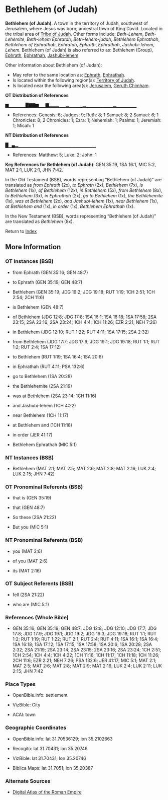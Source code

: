 # Bethlehem (of Judah)
**Bethlehem (of Judah)**. 
A town in the territory of Judah, southwest of Jerusalem, where Jesus was born; ancestral town of King David. 
Located in the tribal area of [Tribe of Judah](../../../groups/md/acai/Judah.md). 
Other forms include: 
*Beth-Lehem*, *Beth-Lehemite*, *Beth-lehem Ephratah*, *Beth-lehem-judah*, *Bethlehem Ephrathah*, *Bethlehem of Ephrathah*, *Ephratah*, *Ephrath*, *Ephrathah*, *Jashubi-lehem*, *Lehem*. 
Bethlehem (of Judah) is also referred to as: 
Bethlehem (Group), [Ephrath](Ephrath.md), [Ephrathah](Ephrathah.md), [Jashubi-lehem](Lehem.md). 




Other information about Bethlehem (of Judah):


* May refer to the same location as: 
[Ephrath](Ephrath.md), [Ephrathah](Ephrathah.md). 
* Is located within the following region(s): 
[Territory of Judah](TerritoryOfJudah.md). 
* Is located near the following area(s): 
[Jerusalem](Jerusalem.md), [Geruth Chimham](GeruthChimham.md). 


**OT Distribution of References**

▆▁▁▁▁▁█▇▇▆▁▁▇▂▂▂▁▁▂▁▁▁▁▂▁▁▁▁▁▁▁▁▂▁▁▁▁▁▁
* References: Genesis: 6; Judges: 9; Ruth: 8; 1 Samuel: 8; 2 Samuel: 6; 1 Chronicles: 8; 2 Chronicles: 1; Ezra: 1; Nehemiah: 1; Psalms: 1; Jeremiah: 1; Micah: 1

**NT Distribution of References**

█▁▄▂▁▁▁▁▁▁▁▁▁▁▁▁▁▁▁▁▁▁▁▁▁▁▁
* References: Matthew: 5; Luke: 2; John: 1



**Key References for Bethlehem (of Judah)**: 
GEN 35:19, 1SA 16:1, MIC 5:2, MAT 2:1, LUK 2:1, JHN 7:42. 


In the Old Testament (BSB), words representing “Bethlehem (of Judah)” are translated as 
*from Ephrath* (2x), *to Ephrath* (2x), *Bethlehem* (7x), *is Bethlehem* (1x), *of Bethlehem* (12x), *in Bethlehem* (5x), *from Bethlehem* (8x), *to Bethlehem* (3x), *in Ephrathah* (2x), *go to Bethlehem* (1x), *the Bethlehemite* (1x), *was at Bethlehem* (2x), *and Jashubi-lehem* (1x), *near Bethlehem* (1x), *at Bethlehem and* (1x), *in order* (1x), *Bethlehem Ephrathah* (1x). 


In the New Testament (BSB), words representing “Bethlehem (of Judah)” are translated as 
*Bethlehem* (8x). 


Return to [Index](00-Index.md)

## More Information

### OT Instances (BSB)

* from Ephrath (GEN 35:16; GEN 48:7)

* to Ephrath (GEN 35:19; GEN 48:7)

* Bethlehem (GEN 35:19; JDG 19:2; JDG 19:18; RUT 1:19; 1CH 2:51; 1CH 2:54; 2CH 11:6)

* is Bethlehem (GEN 48:7)

* of Bethlehem (JDG 12:8; JDG 17:8; 1SA 16:1; 1SA 16:18; 1SA 17:58; 2SA 23:15; 2SA 23:16; 2SA 23:24; 1CH 4:4; 1CH 11:26; EZR 2:21; NEH 7:26)

* in Bethlehem (JDG 12:10; RUT 1:22; RUT 4:11; 1SA 17:15; 2SA 2:32)

* from Bethlehem (JDG 17:7; JDG 17:9; JDG 19:1; JDG 19:18; RUT 1:1; RUT 1:2; RUT 2:4; 1SA 17:12)

* to Bethlehem (RUT 1:19; 1SA 16:4; 1SA 20:6)

* in Ephrathah (RUT 4:11; PSA 132:6)

* go to Bethlehem (1SA 20:28)

* the Bethlehemite (2SA 21:19)

* was at Bethlehem (2SA 23:14; 1CH 11:16)

* and Jashubi-lehem (1CH 4:22)

* near Bethlehem (1CH 11:17)

* at Bethlehem and (1CH 11:18)

* in order (JER 41:17)

* Bethlehem Ephrathah (MIC 5:1)



### NT Instances (BSB)

* Bethlehem (MAT 2:1; MAT 2:5; MAT 2:6; MAT 2:8; MAT 2:16; LUK 2:4; LUK 2:15; JHN 7:42)



### OT Pronominal Referents (BSB)

* that is (GEN 35:19)

* that (GEN 48:7)

* So these (2SA 21:22)

* But you (MIC 5:1)



### NT Pronominal Referents (BSB)

* you (MAT 2:6)

* of you (MAT 2:6)

* its (MAT 2:16)



### OT Subject Referents (BSB)

* fell (2SA 21:22)

* who are (MIC 5:1)



### References (Whole Bible)

* GEN 35:16; GEN 35:19; GEN 48:7; JDG 12:8; JDG 12:10; JDG 17:7; JDG 17:8; JDG 17:9; JDG 19:1; JDG 19:2; JDG 19:3; JDG 19:18; RUT 1:1; RUT 1:2; RUT 1:19; RUT 1:22; RUT 2:1; RUT 2:4; RUT 4:11; 1SA 16:1; 1SA 16:4; 1SA 16:18; 1SA 17:12; 1SA 17:15; 1SA 17:58; 1SA 20:6; 1SA 20:28; 2SA 2:32; 2SA 21:19; 2SA 23:14; 2SA 23:15; 2SA 23:16; 2SA 23:24; 1CH 2:51; 1CH 2:54; 1CH 4:4; 1CH 4:22; 1CH 11:16; 1CH 11:17; 1CH 11:18; 1CH 11:26; 2CH 11:6; EZR 2:21; NEH 7:26; PSA 132:6; JER 41:17; MIC 5:1; MAT 2:1; MAT 2:5; MAT 2:6; MAT 2:8; MAT 2:9; MAT 2:16; LUK 2:4; LUK 2:11; LUK 2:15; JHN 7:42


### Place Types

* OpenBible.info: settlement

* VizBible: City

* ACAI: town



### Geographic Coordinates

* OpenBible.info: lat 31.70536129; lon 35.2102663

* Recogito: lat 31.70431; lon 35.20746

* VizBible: lat 31.70431; lon 35.20746

* Biblica Maps: lat 31.7051; lon 35.20387



### Alternate Sources

* [Digital Atlas of the Roman Empire](https://imperium.ahlfeldt.se/places/28331)




